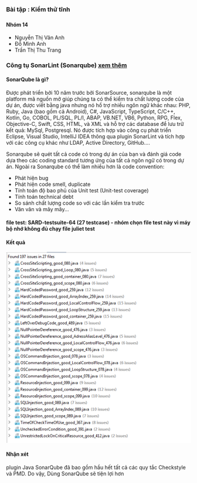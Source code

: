 <h3>Bài tập : Kiểm thử tĩnh <h3>
  <h4>Nhóm 14</h4>
  <ul>
    <li>Nguyễn Thị Vân Anh</li>
    <li>Đỗ Minh Anh</li>
    <li>Trần Thị Thu Trang</li>
  </ul>
  <h3> Công tụ SonarLint (Sonarqube) <a href="https://www.sonarlint.org/"> xem thêm</a>
    <p>
    <h4>SonarQube là gì?</h4>
    <p>
Được phát triển bởi 10 năm trước bởi SonarSource, sonarqube là một platform mã nguồn mở giúp chúng ta có thể kiểm tra chất lượng code của dự án, được viết bằng java nhưng nó hổ trợ nhiều ngôn ngữ khác nhau: PHP, Ruby, Java (bao gồm cả Android), C#, JavaScript, TypeScript, C/C++, Kotlin, Go, COBOL, PL/SQL, PL/I, ABAP, VB.NET, VB6, Python, RPG, Flex, Objective-C, Swift, CSS, HTML, và XML và hỗ trợ các database để lưu trữ kết quả: MySql, Postgresql.
Nó được tích hợp vào công cụ phát triển Eclipse, Visual Studio, IntelliJ IDEA thông qua plugin SonarLint và tích hợp với các công cụ khác như LDAP, Active Directory, GitHub….
</p>
    <p>
      Sonarqube sẽ quét tất cả code có trong dự án của bạn và đánh giá code dựa theo các coding standard tương ứng của tất cả ngôn ngữ có trong dự án. Ngoài ra Sonarqube có thể làm nhiều hơn là code convention:
<ul>
  <li>Phát hiện bug</li>
<li>Phát hiện code smell, duplicate</li>
<li>Tính toán độ bao phủ của Unit test (Unit-test coverage)</li>
<li>Tính toán technical debt</li>
<li>So sánh chất lượng code so với các lần kiểm tra trước</li>
<li>Vân vân và mây mây...</li>
    </ul>
    </p>
  <h4>file test:  SARD-testsuite-64 (27 testcase) - nhóm chọn file test này vì máy bộ nhớ không đủ chạy file juliet test
  <h4>Kết quả</h4>
    <img src="/SonarLint.PNG"/>
    <h4>Nhận xét</h4>
    <p>plugin Java SonarQube đã bao gồm hầu hết tất cả các quy tắc Checkstyle và PMD. Do vậy, Dùng SonarQube sẽ tiện lợi hơn</p>
